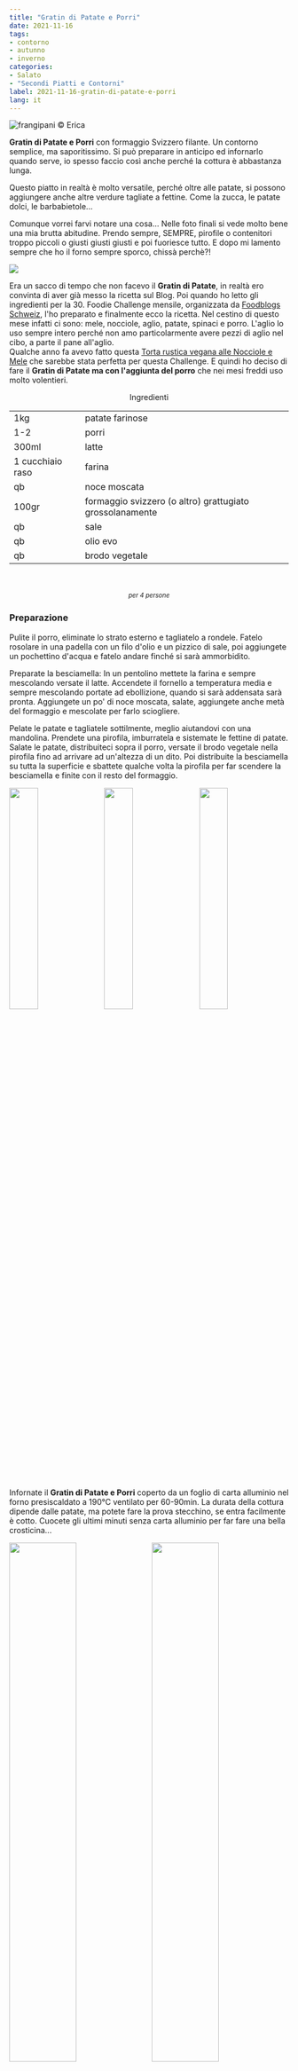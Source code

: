 ```yaml
---
title: "Gratin di Patate e Porri"
date: 2021-11-16
tags: 
- contorno
- autunno
- inverno
categories:
- Salato
- "Secondi Piatti e Contorni"
label: 2021-11-16-gratin-di-patate-e-porri
lang: it 
---
```

![](header.jpeg "frangipani © Erica")

**Gratin di Patate e Porri** con formaggio Svizzero filante. Un contorno semplice, ma saporitissimo. Si può preparare in anticipo ed infornarlo quando serve, io spesso faccio così anche perché la cottura è abbastanza lunga.

Questo piatto in realtà è molto versatile, perché oltre alle patate, si possono aggiungere anche altre verdure tagliate a fettine. Come la zucca, le patate dolci, le barbabietole...

Comunque vorrei farvi notare una cosa... Nelle foto finali si vede molto bene una mia brutta abitudine. Prendo sempre, SEMPRE, pirofile o contenitori troppo piccoli o giusti giusti giusti e poi fuoriesce tutto. E dopo mi lamento sempre che ho il forno sempre sporco, chissà perchè?!

<a href="https://www.foodblogs-schweiz.ch/challenge/" target="_blank" rel="noreferrer noopener">
 <img src="https://www.foodblogs-schweiz.ch/wp-content/uploads/2021/10/fbs_challenge_november21.png"></a>

Era un sacco di tempo che non facevo il **Gratin di Patate**, in realtà ero convinta di aver già messo la ricetta sul Blog. Poi quando ho letto gli ingredienti per la 30. Foodie Challenge mensile, organizzata da <a href="https://www.foodblogs-schweiz.ch" target="_blank">Foodblogs Schweiz</a>, l'ho preparato e finalmente ecco la ricetta. Nel cestino di questo mese infatti ci sono: mele, nocciole, aglio, patate, spinaci e porro. L'aglio lo uso sempre intero perché non amo particolarmente avere pezzi di aglio nel cibo, a parte il pane all'aglio.
<br />
Qualche anno fa avevo fatto questa <a href="https://frangipani.raiano.ch/2018-10-10-torta-rustica-vegana-alle-nocciole-e-mele/" target="_blank">Torta rustica vegana alle Nocciole e Mele</a> che sarebbe stata perfetta per questa Challenge. E quindi ho deciso di fare il **Gratin di Patate ma con l'aggiunta del porro** che nei mesi freddi uso molto volentieri.

<div id="wrapper" style="text-align: center">
  <div id="yourdiv" style="display: inline-block;">
    <div class="ingredients" itemscope itemtype="http://schema.org/Recipe">
      <span itemprop="name" style="display:none;">Gratin di Patate e Porri</span>
      <div class="ingredients-title">Ingredienti</div>
      <table>
        <tbody>
          </tr>
          <tr itemprop="recipeIngredient">
            <td>1kg</td>
            <td>patate farinose</td>
          </tr>
          <tr itemprop="recipeIngredient">
            <td>1-2</td>
            <td>porri</td>
          </tr>
          <tr itemprop="recipeIngredient">
            <td>300ml</td>
            <td>latte</td>
          </tr>
          <tr itemprop="recipeIngredient">
            <td>1 cucchiaio raso</td>
            <td>farina</td>
          </tr>
          <tr itemprop="recipeIngredient">
            <td>qb</td>
            <td>noce moscata</td>
          </tr>
          <tr itemprop="recipeIngredient">
            <td>100gr</td>
            <td>formaggio svizzero (o altro) grattugiato grossolanamente</td>
          </tr>
          <tr itemprop="recipeIngredient">
            <td>qb</td>
            <td>sale</td>
          </tr>
          <tr itemprop="recipeIngredient">
            <td>qb</td>
            <td>olio evo</td>
          <tr itemprop="recipeIngredient">
            <td>qb</td>
            <td>brodo vegetale</td>
          </tr>
        </tbody>
      </table>
      <br></br>
      <i class="pull-right" style="font-size: 80%;" itemprop="recipeYield">per 4 persone</i>
    </div>
  </div>
</div>


<h3>
  <font color="grey">
    <i class="fa fa-cogs"></i>
  </font> Preparazione
</h3>

Pulite il porro, eliminate lo strato esterno e tagliatelo a rondele. Fatelo rosolare in una padella con un filo d'olio e un pizzico di sale, poi aggiungete un pochettino d'acqua e fatelo andare finché si sarà ammorbidito.

Preparate la besciamella: In un pentolino mettete la farina e sempre mescolando versate il latte. Accendete il fornello a temperatura media e sempre mescolando portate ad ebollizione, quando si sarà addensata sarà pronta. Aggiungete un po' di noce moscata, salate, aggiungete anche metà del formaggio e mescolate per farlo sciogliere.

Pelate le patate e tagliatele sottilmente, meglio aiutandovi con una mandolina. Prendete una pirofila, imburratela e sistemate le fettine di patate. Salate le patate, distribuiteci sopra il porro, versate il brodo vegetale nella pirofila fino ad arrivare ad un'altezza di un dito. Poi distribuite la besciamella su tutta la superficie e sbattete qualche volta la pirofila per far scendere la besciamella e finite con il resto del formaggio.
<p>
  <div style="width: 100%; margin-bottom: 0">
    <img style="float: left; width: 32%; margin-right: 1%;" src="patate.jpeg" alt="" title="frangipani © Erica" />
    <img style="float: left; width: 32%; margin-right: 1%; margin-left: 1%;" src="besciamella.jpeg" alt="" title="frangipani © Erica" />
    <img style="float: left; width: 32%; margin-left: 1%;" src="teglia.jpeg" alt="" title="frangipani © Erica" />
    <div style="clear: both"></div>
  </div>
</p>

Infornate il **Gratin di Patate e Porri** coperto da un foglio di carta alluminio nel forno presiscaldato a 190°C ventilato per 60-90min. La durata della cottura dipende dalle patate, ma potete fare la prova stecchino, se entra facilmente è cotto. Cuocete gli ultimi minuti senza carta alluminio per far fare una bella crosticina...
<p>
  <div style="width: 100%; margin-bottom: 0">
    <img style="float: left; width: 49%; margin-right: 1%" src="risultato1.jpeg" alt="" title="frangipani © Erica" />
    <img style="float: left; width: 49%; margin-left: 1%" src="risultato2.jpeg" alt="" title="frangipani © Erica" />
    <div style="clear: both"></div>
  </div>
</p>

<p>
  <div style="width: 100%; margin-bottom: 0">
    <img style="float: left; width: 49%; margin-right: 1%" src="risultato3.jpeg" alt="" title="frangipani © Erica" />
    <img style="float: left; width: 49%; margin-left: 1%" src="risultato4.jpeg" alt="" title="frangipani © Erica" />
    <div style="clear: both"></div>
  </div>
</p>

![](risultato5.jpeg "frangipani © Erica")

<h4>Buon appetito
  <font color="red">
    <i class="fa fa-smile-o"></i>
  </font>
</h4>